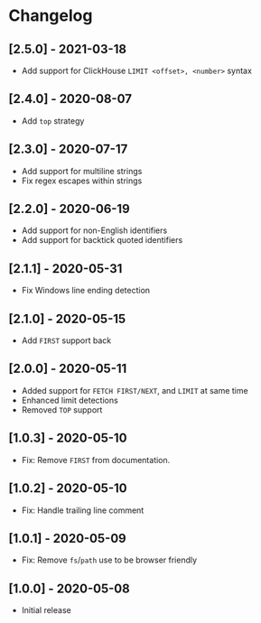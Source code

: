 # Changelog

## [2.5.0] - 2021-03-18

- Add support for ClickHouse `LIMIT <offset>, <number>` syntax

## [2.4.0] - 2020-08-07

- Add `top` strategy

## [2.3.0] - 2020-07-17

- Add support for multiline strings
- Fix regex escapes within strings

## [2.2.0] - 2020-06-19

- Add support for non-English identifiers
- Add support for backtick quoted identifiers

## [2.1.1] - 2020-05-31

- Fix Windows line ending detection

## [2.1.0] - 2020-05-15

- Add `FIRST` support back

## [2.0.0] - 2020-05-11

- Added support for `FETCH FIRST/NEXT`, and `LIMIT` at same time
- Enhanced limit detections
- Removed `TOP` support

## [1.0.3] - 2020-05-10

- Fix: Remove `FIRST` from documentation.

## [1.0.2] - 2020-05-10

- Fix: Handle trailing line comment

## [1.0.1] - 2020-05-09

- Fix: Remove `fs`/`path` use to be browser friendly

## [1.0.0] - 2020-05-08

- Initial release
